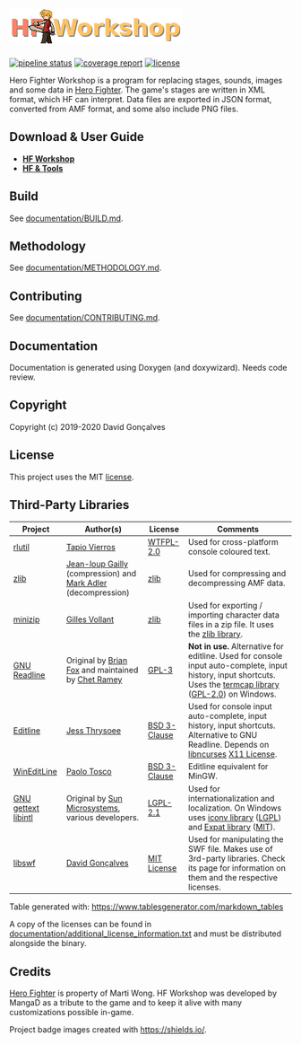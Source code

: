 # ![logo](resources/logo.png)

[![pipeline status](https://gitlab.com/MangaD/hf-workshop/badges/master/pipeline.svg?style=flat-square)](https://gitlab.com/MangaD/hf-workshop/commits/master) [![coverage report](https://gitlab.com/MangaD/hf-workshop/badges/master/coverage.svg?style=flat-square)](https://gitlab.com/MangaD/hf-workshop/commits/master) [![license](https://img.shields.io/badge/license-MIT-red?style=flat-square)](LICENSE)

Hero Fighter Workshop is a program for replacing stages, sounds, images and some data in [Hero Fighter](http://herofighter.com/index_en.html). The game's stages are written in XML format, which HF can interpret. Data files are exported in JSON format, converted from AMF format, and some also include PNG files.

## Download & User Guide

- **[HF Workshop](https://hf-empire.com/forum/showthread.php?tid=317)**
- **[HF & Tools](https://www.mediafire.com/folder/mue8oxr6muaa6/hf_disassembled_resources)**

## Build

See [documentation/BUILD.md](documentation/BUILD.md).

## Methodology

See [documentation/METHODOLOGY.md](documentation/METHODOLOGY.md).

## Contributing

See [documentation/CONTRIBUTING.md](documentation/CONTRIBUTING.md).

## Documentation

Documentation is generated using Doxygen (and doxywizard). Needs code review.

## Copyright

Copyright (c) 2019-2020 David Gonçalves

## License

This project uses the MIT [license](LICENSE).

## Third-Party Libraries

| **Project**                                                  | **Author(s)**                                                | **License**                                                  | **Comments**                                                 |
| ------------------------------------------------------------ | ------------------------------------------------------------ | ------------------------------------------------------------ | ------------------------------------------------------------ |
| [rlutil](https://github.com/tapio/rlutil)                    | [Tapio Vierros](https://github.com/tapio)                    | [WTFPL-2.0](https://github.com/tapio/rlutil/blob/master/docs/License.txt) | Used for cross-platform console coloured text.               |
| [zlib](https://www.zlib.net/)                                | [Jean-loup Gailly](http://gailly.net/) (compression) and [Mark Adler](http://en.wikipedia.org/wiki/Mark_Adler) (decompression) | [zlib](https://zlib.net/zlib_license.html)                   | Used for compressing and decompressing AMF data.             |
| [minizip](https://www.winimage.com/zLibDll/minizip.html)     | [Gilles Vollant](https://www.winimage.com/zLibDll/minizip.html) | [zlib](http://www.nf.mpg.de/vinci3/doc/license-minizip.html) | Used for exporting / importing character data files in a zip file. It uses the [zlib library](https://www.zlib.net/). |
| [GNU Readline](https://git.savannah.gnu.org/cgit/readline.git) | Original by [Brian Fox](https://en.wikipedia.org/wiki/Brian_Fox_(computer_programmer)) and maintained by [Chet Ramey](https://tiswww.case.edu/php/chet/) | [GPL-3](http://www.gnu.org/licenses/gpl.html)                | **Not in use.** Alternative for editline. Used for console input auto-complete, input history, input shortcuts. Uses the [termcap library](https://ftp.gnu.org/gnu/termcap/) ([GPL-2.0](https://ftp.gnu.org/gnu/termcap/)) on Windows. |
| [Editline](https://thrysoee.dk/editline/)                    | [Jess Thrysoee](https://thrysoee.dk/)                        | [BSD 3-Clause](https://thrysoee.dk/editline/)                | Used for console input auto-complete, input history, input shortcuts. Alternative to GNU Readline. Depends on [libncurses](https://invisible-island.net/ncurses/ncurses.html) [X11 License](https://invisible-island.net/ncurses/ncurses-license.html). |
| [WinEditLine](http://mingweditline.sourceforge.net/)         | [Paolo Tosco](http://mingweditline.sourceforge.net/)         | [BSD 3-Clause](http://mingweditline.sourceforge.net/?License) | Editline equivalent for MinGW.                               |
| [GNU gettext libintl](https://www.gnu.org/software/gettext/) | Original by [Sun Microsystems](https://en.wikipedia.org/wiki/Sun_Microsystems), various developers. | [LGPL-2.1](https://www.gnu.org/software/gettext/manual/html_node/Licenses.html) | Used for internationalization and localization. On Windows uses [iconv library](https://www.gnu.org/software/libiconv/) ([LGPL](https://www.gnu.org/software/libiconv/)) and [Expat library](https://libexpat.github.io/) ([MIT](https://github.com/libexpat/libexpat/blob/master/expat/COPYING)). |
| [libswf](https://gitlab.com/MangaD/libswf)                   | [David Gonçalves](https://gitlab.com/MangaD)                 | [MIT License](https://gitlab.com/MangaD/libswf/-/blob/master/LICENSE) | Used for manipulating the SWF file. Makes use of 3rd-party libraries. Check its page for information on them and the respective licenses. |

Table generated with: https://www.tablesgenerator.com/markdown_tables

A copy of the licenses can be found in [documentation/additional_license_information.txt](documentation/additional_license_information.txt) and must be distributed alongside the binary.

## Credits

[Hero Fighter](http://herofighter.com) is property of Marti Wong. HF Workshop was developed by MangaD as a tribute to the game and to keep it alive with many customizations possible in-game.

Project badge images created with https://shields.io/.
